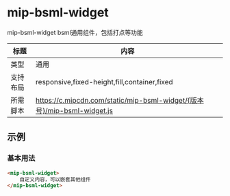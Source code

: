 # mip-bsml-widget

mip-bsml-widget bsml通用组件，包括打点等功能

标题|内容
----|----
类型|通用
支持布局|responsive,fixed-height,fill,container,fixed
所需脚本|https://c.mipcdn.com/static/mip-bsml-widget/{版本号}/mip-bsml-widget.js

## 示例

### 基本用法
```html
<mip-bsml-widget>
    自定义内容，可以嵌套其他组件
</mip-bsml-widget>
```
